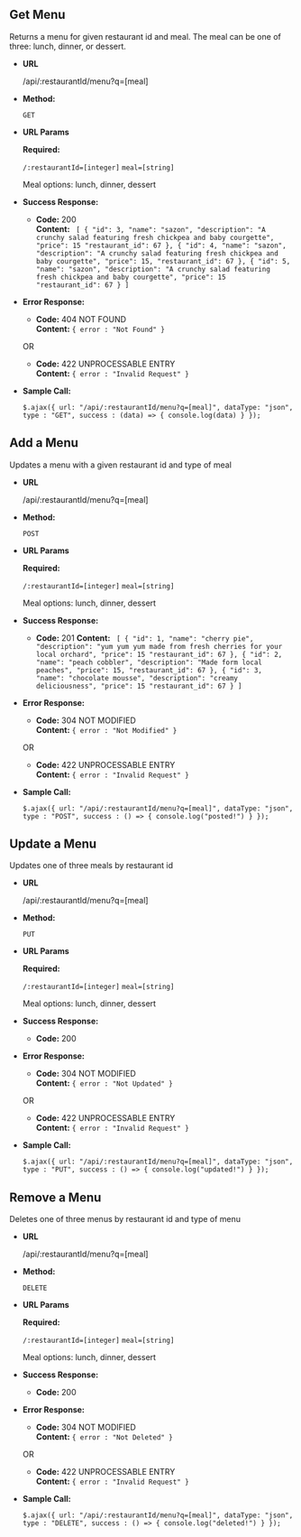 **Get Menu**
----
  Returns a menu for given restaurant id and meal. The meal can be one of three: lunch, dinner, or dessert. 

* **URL**

  /api/:restaurantId/menu?q=[meal]

* **Method:**

  `GET` 
  
*  **URL Params**

   **Required:**

   `/:restaurantId=[integer]` 
   `meal=[string]`

   Meal options: lunch, dinner, dessert

* **Success Response:**

  * **Code:** 200 <br />
    **Content:** `
    [
    {
        "id": 3,
        "name": "sazon",
        "description": "A crunchy salad featuring fresh chickpea and baby courgette",
        "price": 15
        "restaurant_id": 67
    },
    {
        "id": 4,
        "name": "sazon",
        "description": "A crunchy salad featuring fresh chickpea and baby courgette",
        "price": 15,
        "restaurant_id": 67
    },
    {
        "id": 5,
        "name": "sazon",
        "description": "A crunchy salad featuring fresh chickpea and baby courgette",
        "price": 15
        "restaurant_id": 67
    }
    ]`
 
* **Error Response:**

  * **Code:** 404 NOT FOUND <br />
    **Content:** `{ error : "Not Found" }`

  OR

  * **Code:** 422 UNPROCESSABLE ENTRY <br />
    **Content:** `{ error : "Invalid Request" }`

* **Sample Call:**

   `$.ajax({
    url: "/api/:restaurantId/menu?q=[meal]",
    dataType: "json",
    type : "GET",
    success : (data) => {
      console.log(data)
    }
  });`

**Add a Menu**
----
  Updates a menu with a given restaurant id and type of meal

* **URL**

  /api/:restaurantId/menu?q=[meal]

* **Method:**

  `POST` 
  
*  **URL Params**

   **Required:**

   `/:restaurantId=[integer]` 
   `meal=[string]`

   Meal options: lunch, dinner, dessert

* **Success Response:**

  * **Code:** 201
      **Content:** `
    [
    {
        "id": 1,
        "name": "cherry pie",
        "description": "yum yum yum made from fresh cherries for your local orchard",
        "price": 15
        "restaurant_id": 67
    },
    {
        "id": 2,
        "name": "peach cobbler",
        "description": "Made form local peaches",
        "price": 15,
        "restaurant_id": 67
    },
    {
        "id": 3,
        "name": "chocolate mousse",
        "description": "creamy deliciousness",
        "price": 15
        "restaurant_id": 67
    }
    ]`
 
* **Error Response:**

  * **Code:** 304 NOT MODIFIED <br />
    **Content:** `{ error : "Not Modified" }`

  OR

  * **Code:** 422 UNPROCESSABLE ENTRY <br />
    **Content:** `{ error : "Invalid Request" }`

* **Sample Call:**

   `$.ajax({
    url: "/api/:restaurantId/menu?q=[meal]",
    dataType: "json",
    type : "POST",
    success : () => {
      console.log("posted!")
    }
  });`

**Update a Menu**
----
  Updates one of three meals by restaurant id 

* **URL**

  /api/:restaurantId/menu?q=[meal]

* **Method:**

  `PUT` 
  
*  **URL Params**

   **Required:**

   `/:restaurantId=[integer]` 
   `meal=[string]`

   Meal options: lunch, dinner, dessert

* **Success Response:**

  * **Code:** 200 
 
* **Error Response:**

  * **Code:** 304 NOT MODIFIED <br />
    **Content:** `{ error : "Not Updated" }`

  OR

  * **Code:** 422 UNPROCESSABLE ENTRY <br />
    **Content:** `{ error : "Invalid Request" }`

* **Sample Call:**

   `$.ajax({
    url: "/api/:restaurantId/menu?q=[meal]",
    dataType: "json",
    type : "PUT",
    success : () => {
      console.log("updated!")
    }
  });`

**Remove a Menu**
----
  Deletes one of three menus by restaurant id and type of menu

* **URL**

  /api/:restaurantId/menu?q=[meal]

* **Method:**

  `DELETE` 
  
*  **URL Params**

   **Required:**

   `/:restaurantId=[integer]` 
   `meal=[string]`

   Meal options: lunch, dinner, dessert

* **Success Response:**

  * **Code:** 200 
 
* **Error Response:**

  * **Code:** 304 NOT MODIFIED <br />
    **Content:** `{ error : "Not Deleted" }`

  OR

  * **Code:** 422 UNPROCESSABLE ENTRY <br />
    **Content:** `{ error : "Invalid Request" }`

* **Sample Call:**

   `$.ajax({
    url: "/api/:restaurantId/menu?q=[meal]",
    dataType: "json",
    type : "DELETE",
    success : () => {
      console.log("deleted!")
    }
  });`


